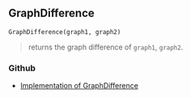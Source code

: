 ## GraphDifference

``` 
GraphDifference(graph1, graph2)
```

> returns the graph difference of `graph1`, `graph2`.
 
  

### Github

* [Implementation of GraphDifference](https://github.com/axkr/symja_android_library/blob/master/symja_android_library/matheclipse-core/src/main/java/org/matheclipse/core/builtin/GraphFunctions.java#L245) 
